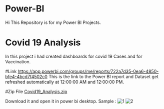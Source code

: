 # Power-BI
Hi This Repository is for my Power BI Projects.

# Covid 19 Analysis
In this project i had created  dashboards for covid 19 Cases and for Vaccination. 

#Link
https://app.powerbi.com/groups/me/reports/722a7d35-0ea6-4850-bfe4-4bcd7f4502c0
This is the link to the Power BI report and Dataset get refreshed automatically at 12:00:00 AM and 12:00:00 PM.

#Zip File
[Covid19_Analysis.zip](https://github.com/ajay-panchal-099/Power-BI/files/7180066/Covid19_Analysis.zip)

Download it and open it in power bi desktop.
Sample :
![1](https://user-images.githubusercontent.com/64773085/133663488-bcbc1b73-be11-4e5b-9995-80adc4026fa4.png)
![2](https://user-images.githubusercontent.com/64773085/133663513-ea7795c8-450f-4013-8408-f5dad81ea219.png)
